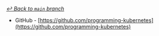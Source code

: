 [_↩ Back to `main` branch_](https://github.com/cuongpiger/cloud)

- GitHub - [https://github.com/programming-kubernetes](https://github.com/programming-kubernetes)